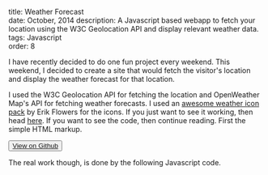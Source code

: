 title: Weather Forecast  
date: October, 2014
description: A Javascript based webapp to fetch your location using the W3C Geolocation API and display relevant weather data.
tags: Javascript  
order: 8

I have recently decided to do one fun project every weekend. This weekend, I decided to create a site that would fetch the visitor's location and display the weather forecast for that location.

I used the W3C Geolocation API for fetching the location and OpenWeather Map's API for fetching weather forecasts. I used an [awesome weather icon pack](http://erikflowers.github.io/weather-icons/) by Erik Flowers for the icons. If you just want to see it working, then head [here](http://weather.sivasubramanyam.me). If you want to see the code, then continue reading. First the simple HTML markup.

<button type="button" class="btn btn-info ">[View on Github](http://github.com/astronomersiva/weather/)</button>

The real work though, is done by the following Javascript code.
<script src="https://gist.github.com/astronomersiva/15ebf47a9dedf4bbcb82.js"></script>
